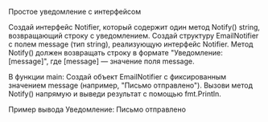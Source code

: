 Простое уведомление с интерфейсом

Создай интерфейс Notifier, который содержит один метод Notify() string, возвращающий строку с уведомлением. Создай структуру EmailNotifier с полем message (тип string), реализующую интерфейс Notifier. Метод Notify() должен возвращать строку в формате "Уведомление: [message]", где [message] — значение поля message.

В функции main:
Создай объект EmailNotifier с фиксированным значением message (например, "Письмо отправлено").
Вызови метод Notify() напрямую и выведи результат с помощью fmt.Println.

Пример вывода
Уведомление: Письмо отправлено